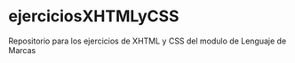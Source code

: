 # ejerciciosXHTMLyCSS
Repositorio para los ejercicios de XHTML y CSS del modulo de Lenguaje de Marcas
